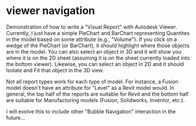 # viewer navigation
Demonstration of how to write a "Visual Report" with Autodesk Viewer.  Currently, I just have a simple PieChart and BarChart representing Quantites in the model based on some attribute (e.g., "Volume").  If you click on a wedge of the PieChart (or BarChart), it should highlight where those objects are in the model.  You can also select an object in 3D and it will show you where it is on the 2D sheet (assuming it is on the sheet currently loaded into the bottom viewer).  Likewise, you can select an object in 2D and it should Isolate and Fit that object in the 3D view.

Not all report types work for each type of model.  For instance, a Fusion model doesn't have an attribute for "Level" as a Revit model would.  In general, the top half of the reports are suitable for Revit and the bottom half are suitable for Manufacturing models (Fusion, Solidworks, Inventor, etc.).

I will evolve this to include other "Bubble Navigation" interaction in the future...
